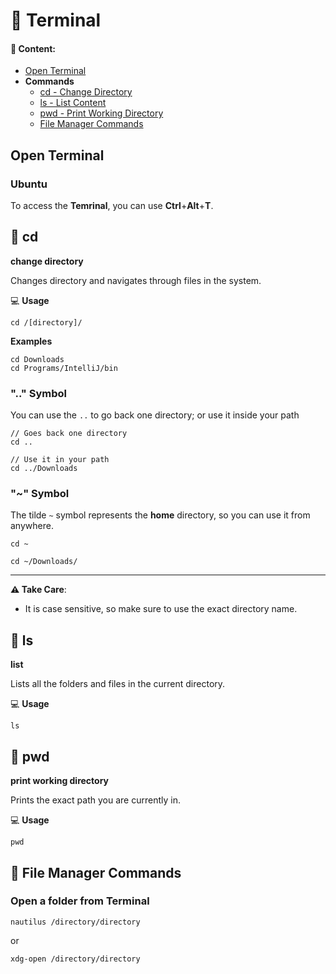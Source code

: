 # :white_square_button: Terminal

#### :notebook: Content:
- [Open Terminal](#Open%20Terminal)
- **Commands**
    - [cd - Change Directory](#cd)
    - [ls - List Content](#ls)
    - [pwd - Print Working Directory](#pwd)
    - [File Manager Commands](#FileManagerCommands)

## Open Terminal
### Ubuntu
To access the **Temrinal**, you can use **Ctrl**+**Alt**+**T**.

## :pushpin: cd
**change directory**

Changes directory and navigates through files in the system.

:computer: **Usage**
```shell script
cd /[directory]/ 
```

**Examples**
```shell script
cd Downloads
cd Programs/IntelliJ/bin
```

### ".." Symbol

You can use the `..` to go back one directory; or use it inside your path
```shell script
// Goes back one directory
cd ..

// Use it in your path
cd ../Downloads 
``` 
### "~" Symbol
The tilde `~` symbol represents the **home** directory, so you can use it from anywhere.
 ```shell script
cd ~

cd ~/Downloads/
 ```
----
**:warning: Take Care**:
- It is case sensitive, so make sure to use the exact directory name.


## :pushpin: ls
**list**

Lists all the folders and files in the current directory.

:computer: **Usage**
```shell script
ls
```

## :pushpin: pwd
**print working directory**

Prints the exact path you are currently in.

:computer: **Usage**
```shell script
pwd 
```
## :pushpin: File Manager Commands
### Open a folder from Terminal

```shell script
nautilus /directory/directory
```
or
```shell script
xdg-open /directory/directory
```

